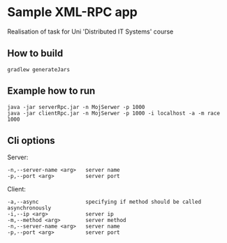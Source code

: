 # Sample XML-RPC app
Realisation of task for Uni 'Distributed IT Systems' course

## How to build
    gradlew generateJars
    
## Example how to run
    java -jar serverRpc.jar -n MojSerwer -p 1000 
    java -jar clientRpc.jar -n MojSerwer -p 1000 -i localhost -a -m race 1000
    
## Cli options
Server:

    -n,--server-name <arg>   server name
    -p,--port <arg>          server port
    
Client:

    -a,--async               specifying if method should be called asynchronously
    -i,--ip <arg>            server ip
    -m,--method <arg>        server method
    -n,--server-name <arg>   server name
    -p,--port <arg>          server port
